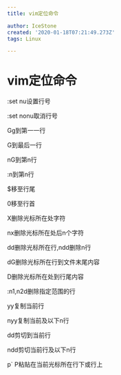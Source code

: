 ```yaml
---
title: vim定位命令

author: IceStone
created: '2020-01-18T07:21:49.273Z'
tags: Linux

---
```


# vim定位命令

:set nu设置行号

:set nonu取消行号

Gg到第一一行

G到最后一行

nG到第n行

:n到第n行

$移至行尾

0移至行首

 
X删除光标所在处字符

nx删除光标所在处后n个字符

dd删除光标所在行,ndd删除n行

dG删除光标所在行到文件末尾内容

D删除光标所在处到行尾内容

:n1,n2d删除指定范围的行

 
yy复制当前行

nyy复制当前及以下n行

dd剪切到当前行

ndd剪切当前行及以下n行

p` P粘贴在当前光标所在行下或行上

